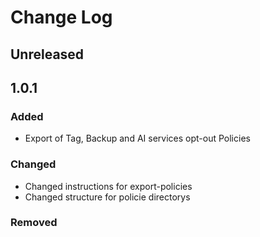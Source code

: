 # Change Log

## Unreleased

## 1.0.1

### Added

* Export of Tag, Backup and AI services opt-out Policies

### Changed

* Changed instructions for export-policies
* Changed structure for policie directorys

### Removed



